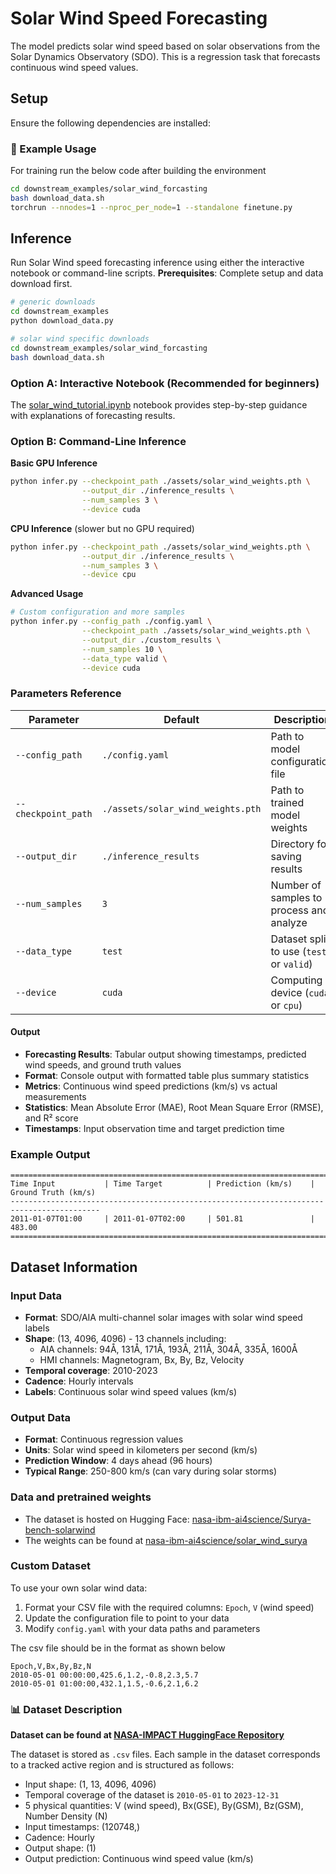 # Solar Wind Speed Forecasting

The model predicts solar wind speed based on solar observations from the Solar Dynamics Observatory (SDO). This is a regression task that forecasts continuous wind speed values.

## Setup

Ensure the following dependencies are installed:

### 🚀 Example Usage

For training run the below code after building the environment

```sh
cd downstream_examples/solar_wind_forcasting
bash download_data.sh
torchrun --nnodes=1 --nproc_per_node=1 --standalone finetune.py
```

## Inference

Run Solar Wind speed forecasting inference using either the interactive notebook or command-line scripts.
**Prerequisites**: Complete setup and data download first.


```sh
# generic downloads
cd downstream_examples
python download_data.py

# solar wind specific downloads
cd downstream_examples/solar_wind_forcasting
bash download_data.sh
```

### Option A: Interactive Notebook (Recommended for beginners)

The [solar_wind_tutorial.ipynb](solar_wind_tutorial.ipynb) notebook provides step-by-step guidance with explanations of forecasting results.

### Option B: Command-Line Inference

**Basic GPU Inference**
```bash
python infer.py --checkpoint_path ./assets/solar_wind_weights.pth \
                --output_dir ./inference_results \
                --num_samples 3 \
                --device cuda 
```

**CPU Inference** (slower but no GPU required)
```bash
python infer.py --checkpoint_path ./assets/solar_wind_weights.pth \
                --output_dir ./inference_results \
                --num_samples 3 \
                --device cpu
```

**Advanced Usage**
```bash
# Custom configuration and more samples
python infer.py --config_path ./config.yaml \
                --checkpoint_path ./assets/solar_wind_weights.pth \
                --output_dir ./custom_results \
                --num_samples 10 \
                --data_type valid \
                --device cuda
```

### Parameters Reference
| Parameter | Default | Description |
|-----------|---------|-------------|
| `--config_path` | `./config.yaml` | Path to model configuration file |
| `--checkpoint_path` | `./assets/solar_wind_weights.pth` | Path to trained model weights |
| `--output_dir` | `./inference_results` | Directory for saving results |
| `--num_samples` | `3` | Number of samples to process and analyze |
| `--data_type` | `test` | Dataset split to use (`test` or `valid`) |
| `--device` | `cuda` | Computing device (`cuda` or `cpu`) |

#### Output
- **Forecasting Results**: Tabular output showing timestamps, predicted wind speeds, and ground truth values
- **Format**: Console output with formatted table plus summary statistics
- **Metrics**: Continuous wind speed predictions (km/s) vs actual measurements
- **Statistics**: Mean Absolute Error (MAE), Root Mean Square Error (RMSE), and R² score
- **Timestamps**: Input observation time and target prediction time

### Example Output
```
==========================================================================================
Time Input           | Time Target          | Prediction (km/s)    | Ground Truth (km/s) 
------------------------------------------------------------------------------------------
2011-01-07T01:00     | 2011-01-07T02:00     | 501.81               | 483.00              
==========================================================================================
```

## Dataset Information

### Input Data
- **Format**: SDO/AIA multi-channel solar images with solar wind speed labels
- **Shape**: (13, 4096, 4096) - 13 channels including:
  - AIA channels: 94Å, 131Å, 171Å, 193Å, 211Å, 304Å, 335Å, 1600Å
  - HMI channels: Magnetogram, Bx, By, Bz, Velocity
- **Temporal coverage**: 2010-2023
- **Cadence**: Hourly intervals
- **Labels**: Continuous solar wind speed values (km/s)

### Output Data
- **Format**: Continuous regression values
- **Units**: Solar wind speed in kilometers per second (km/s)
- **Prediction Window**: 4 days ahead (96 hours)
- **Typical Range**: 250-800 km/s (can vary during solar storms)

### Data and pretrained weights

- The dataset is hosted on Hugging Face: [nasa-ibm-ai4science/Surya-bench-solarwind](https://huggingface.co/datasets/nasa-ibm-ai4science/Surya-bench-solarwind/tree/main)
- The weights can be found at [nasa-ibm-ai4science/solar_wind_surya](https://huggingface.co/nasa-ibm-ai4science/solar_wind_surya/tree/main)

### Custom Dataset
To use your own solar wind data:

1. Format your CSV file with the required columns: `Epoch`, `V` (wind speed)
2. Update the configuration file to point to your data
3. Modify `config.yaml` with your data paths and parameters

The csv file should be in the format as shown below

```csv
Epoch,V,Bx,By,Bz,N
2010-05-01 00:00:00,425.6,1.2,-0.8,2.3,5.7
2010-05-01 01:00:00,432.1,1.5,-0.6,2.1,6.2
```

### 📊 Dataset Description

**Dataset can be found at [NASA-IMPACT HuggingFace Repository](https://huggingface.co/datasets/nasa-impact/Surya-bench-solarwind)**

The dataset is stored as `.csv` files. Each sample in the dataset corresponds to a tracked active region and is structured as follows:
- Input shape: (1, 13, 4096, 4096)
- Temporal coverage of the dataset is `2010-05-01` to `2023-12-31`
- 5 physical quantities: V (wind speed), Bx(GSE), By(GSM), Bz(GSM), Number Density (N)
- Input timestamps: (120748,)
- Cadence: Hourly
- Output shape: (1)
- Output prediction: Continuous wind speed value (km/s)


